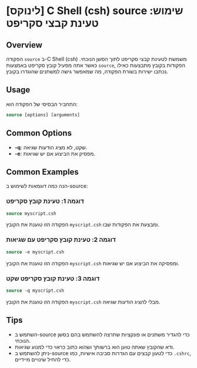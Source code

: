 # [לינוקס] C Shell (csh) source שימוש: טעינת קבצי סקריפט

## Overview
הפקודה `source` ב-C Shell (csh) משמשת לטעינת קבצי סקריפט לתוך הסשן הנוכחי. כאשר אתה מפעיל קובץ סקריפט באמצעות `source`, הפקודות בקובץ מתבצעות כאילו נכתבו ישירות בשורת הפקודה, מה שמאפשר גישה למשתנים שהוגדרו בקובץ.

## Usage
התחביר הבסיסי של הפקודה הוא:

```csh
source [options] [arguments]
```

## Common Options
- **-q**: שקט, לא מציג הודעות שגיאה.
- **-e**: מפסיק את הביצוע אם יש שגיאות.

## Common Examples
הנה כמה דוגמאות לשימוש ב-source:

### דוגמה 1: טעינת קובץ סקריפט
```csh
source myscript.csh
```
הפקודה הזו טוענת את הקובץ `myscript.csh` ומבצעת את הפקודות שבו.

### דוגמה 2: טעינת קובץ סקריפט עם שגיאות
```csh
source -e myscript.csh
```
הפקודה הזו טוענת את הקובץ `myscript.csh` ומפסיקה את הביצוע אם יש שגיאות.

### דוגמה 3: טעינת קובץ סקריפט שקט
```csh
source -q myscript.csh
```
הפקודה הזו טוענת את הקובץ `myscript.csh` מבלי להציג הודעות שגיאה.

## Tips
- השתמש ב-source כדי להגדיר משתנים או פונקציות שתרצה להשתמש בהם בסשן הנוכחי.
- ודא שהקובץ שאתה טוען הוא ברשותך ושהוא כתוב כראוי כדי למנוע שגיאות.
- ניתן להשתמש ב-source כדי לטעון קבצים עם הגדרות סביבה אישיות, כמו `.cshrc`, כדי להחיל שינויים מיידיים.